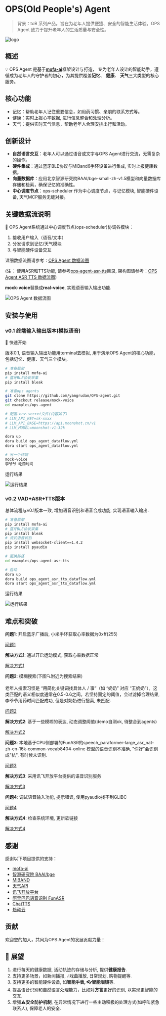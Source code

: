 # OPS(Old People's) Agent

> 背景：toB 系列产品，旨在为老年人提供便捷、安全的智能生活体验。OPS Agent 致力于提升老年人的生活质量与安全性。
>
![logo](./docs/ops-logo.jpg)

## 概述

💡 OPS Agent 是基于[**mofa-ai**](https://github.com/mofa-org/mofa)框架设计与打造， 专为老年人设计的智能助手，遵循成为老年人的守护者的初心，为其提供覆盖**记忆**、 **健康**、 **天气**三大类型的核心服务。

## 核心功能

- 记忆：帮助老年人记住重要信息，如用药习惯、亲朋的联系方式等。
- 健康：实时上报心率数据, 进行信息整合和处理分析。
- 天气：提供实时天气信息，帮助老年人合理安排出行和活动。

## 创新设计

- **自然语言交互**：老年人可以通过语音或文字与OPS Agent进行交流，无需复杂的操作。
- **硬件集成**：通过蓝牙BLE协议与MiBand6手环设备进行集成, 实时上报健康数据。
- **向量数据库**：应用北京智源研究院BAAI/bge-small-zh-v1.5模型和向量数据库存储和检索，确保记忆的准确性。
- **中心调度节点**：ops-scheduler 作为中心调度节点，与记忆模块, 智能硬件设备, 天气MCP服务无缝对接。

## 关键数据流说明

🌳 OPS Agent系统通过中心调度节点(ops-scheduler)协调各模块：

1. 接收用户输入（语音/文本）
2. 分发请求到记忆/天气模块
3. 与智能硬件设备交互

详细数据流图请参考：[OPS Agent 数据流图](./examples/ops-agent/ops_agent_dataflow-graph.html)

(注： 使用ASR和TTS功能, 请参考[ops-agent-asr-tts](./examples/ops-agent-asr-tts)目录, 架构图请参考：[OPS Agent ASR TTS 数据流图](./examples/ops-agent-asr-tts/ops_agent_asr_tts_dataflow-graph.html))

**mock-voice**替换成**real-voice**, 实现语音输入输出功能.

![OPS Agent 数据流图](./docs/dataflow.png)

## 安装与使用

### v0.1 终端输入输出版本(模拟语音)

🚀 快速开始

版本0.1, 语音输入输出功能用terminal去模拟,  用于演示OPS Agent的核心功能，包括记忆、健康、天气三个模块。

```bash
# 准备框架
pip install mofa-ai
# 蓝牙BLE协议采集
pip install bleak

# 准备ops agents
git clone https://github.com/yangrudan/OPS-agent.git
git checkout release/mock-voice
cd examples/ops-agent

# 配置.env.secret文件(内容如下)
# LLM_API_KEY=sk-xxxx
# LLM_API_BASE=https://api.moonshot.cn/v1
# LLM_MODEL=moonshot-v1-32k

dora up
dora build ops_agent_dataflow.yml
dora start ops_agent_dataflow.yml

# 另一个终端
mock-voice
李爷爷 吃药时间
```

运行结果

![运行结果](./docs/mock-voice-v0.1.png)

### v0.2 VAD+ASR+TTS版本

总体流程与v0.1版本一致, 增加语音识别和语音合成功能, 实现语音输入输出.

```bash
# 准备框架
pip install mofa-ai
# 蓝牙BLE协议采集
pip install bleak
# 流式语音识别
pip install websocket-client==1.4.2
pip install pyaudio

# 更换路径
cd examples/ops-agent-asr-tts

# 启动
dora up
dora build ops_agent_asr_tts_dataflow.yml
dora start ops_agent_asr_tts_dataflow.yml
```

运行结果

![运行结果](./docs/mock-voice-v0.2.png)

## 难点和突破

**问题1**: 开启蓝牙广播后, 小米手环获取心率数据为0xff(255)

[问题1](./docs/challenge/Q1.JPG)

**解决方式1**: 通过开启运动模式, 获取心率数据正常

[解决方式1](./docs/challenge/A1.png)

**问题2**: 模糊搜索(下图🔍附近为搜索结果)

老年人搜索习惯是 “用简化关键词找具体人 / 事”（如 “奶奶” 对应 “王奶奶”），这类匹配的语义相似度通常在0.5-0.6之间。若坚持固定的阈值，会过滤掉合理结果, 李爷爷用药时间匹配成功, 但是对奶奶进行搜索, 未匹配.

[问题2](./docs/challenge/Q2.png)

**解决方式2**: 基于一些模糊的表达, 动态调整阈值(demo自测ok, 待整合到agents)

[解决方式2](./docs/challenge/A2.png)

**问题3**: 本地基于CPU侧部署的FunASR的speech_paraformer-large_asr_nat-zh-cn-16k-common-vocab8404-online
模型的语音识别不准确, "你好"会识别成"杭", 有时候未识别.

[问题3](./docs/challenge/Q3.png)

**解决方式3**: 采用讯飞开放平台提供的语音识别服务

[解决方式3](./docs/challenge/A3.png)

**问题4**: 调试语音输入功能, 提示错误, 使用pyaudio找不到GLIBC

[问题4](./docs/challenge/Q4.png)

**解决方式4**: 检查系统环境, 更新软链接

[解决方式4](./docs/challenge/A4.png)

## 感谢

感谢以下项目提供的支持：

- [mofa-ai](https://github.com/mofa-org/mofa)
- [智源研究院 BAAI/bge](https://huggingface.co/BAAI/bge-small-zh)
- [MiBAND](https://github.com/mengxin239/miband4-heartrate)
- [天气API](https://www.apispace.com/)
- [讯飞开放平台](https://console.xfyun.cn/services/new_rta)
- [阿里巴巴语音识别 FunASR](https://pypi.org/project/funasr/)
- [ChatTTS](https://github.com/2noise/ChatTTS)
- [趋动云](https://platform.virtaicloud.com/gemini_web/workspace/space/sojyinibvij5/project/619388891229278208/jupyter?type=terminal)

## 贡献

欢迎您的加入，共同为OPS Agent的发展贡献力量！

## 👋 展望

1. 进行每天的健康数据, 活动轨迹的存储与分析, 提供**健康报告**.
2. 支持更多场景，如新闻播报, 🎶戏曲播放, 日常规划, 购物提醒等.
3. 支持更多的智能硬件设备, 如**智能手表, 👓智能眼镜**等.
4. 提高语音识别和自然语言处理能力，比如对**方言**更好的识别, 以实现更智能的交互.
5. 增强⚠️**安全防护机制**, 在异常情况下进行一些主动积极的处理方式(如呼叫紧急联系人), 保障老人的安全.
